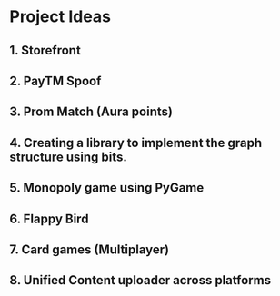 # Project Ideas

## 1. Storefront
## 2. PayTM Spoof
## 3. Prom Match (Aura points)
## 4. Creating a library to implement the graph structure using bits.
## 5. Monopoly game using PyGame
## 6. Flappy Bird
## 7. Card games (Multiplayer)
## 8. Unified Content uploader across platforms